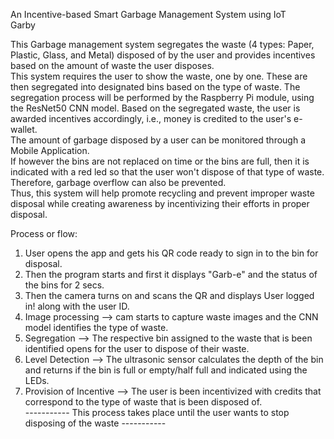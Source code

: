 An Incentive-based Smart Garbage Management System using IoT  
Garby  
  
This Garbage management system segregates the waste (4 types: Paper, Plastic, Glass, and Metal) disposed of by the user and provides incentives based on the amount of waste the user disposes.  
This system requires the user to show the waste, one by one. These are then segregated into designated bins based on the type of waste. The segregation process will be performed by the Raspberry Pi module, using the ResNet50 CNN model. Based on the segregated waste, the user is awarded incentives accordingly, i.e., money is credited to the user's e-wallet.   
The amount of garbage disposed by a user can be monitored through a Mobile Application.  
If however the bins are not replaced on time or the bins are full, then it is indicated with a red led so that the user won't dispose of that type of waste. Therefore, garbage overflow can also be prevented.   
Thus, this system will help promote recycling and prevent improper waste disposal while creating awareness by incentivizing their efforts in proper disposal.   
  
Process or flow:  
  
1. User opens the app and gets his QR code ready to sign in to the bin for disposal.  
2. Then the program starts and first it displays "Garb-e" and the status of the bins for 2 secs.  
3. Then the camera turns on and scans the QR and displays User logged in! along with the user ID.  
4. Image processing --> cam starts to capture waste images and the CNN model identifies the type of waste.  
5. Segregation --> The respective bin assigned to the waste that is been identified opens for the user to dispose of their waste.  
6. Level Detection --> The ultrasonic sensor calculates the depth of the bin and returns if the bin is full or empty/half full and indicated using the LEDs.  
7. Provision of Incentive --> The user is been incentivized with credits that correspond to the type of waste that is been disposed of.  
----------- This process takes place until the user wants to stop disposing of the waste -----------
